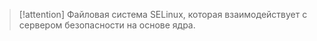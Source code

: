 
> [!attention] 
> Файловая система SELinux, которая взаимодействует с сервером безопасности на основе ядра.


